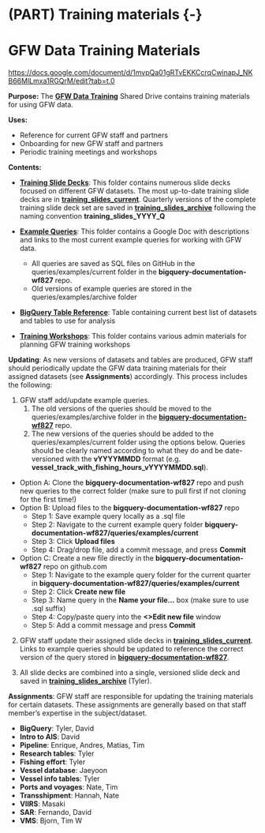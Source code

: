 # (PART) Training materials {-} 
# GFW Data Training Materials

https://docs.google.com/document/d/1mvpQa01gRTvEKKCcrqCwinapJ_NKB66MlLmxa1RGQrM/edit?tab=t.0

**Purpose:** The [**GFW Data Training**](https://drive.google.com/drive/u/0/folders/0AIfysivHdyTgUk9PVA) Shared Drive contains training materials for using GFW data. 

**Uses:** 

* Reference for current GFW staff and partners  
* Onboarding for new GFW staff and partners  
* Periodic training meetings and workshops

**Contents:**

* [**Training Slide Decks**](https://drive.google.com/drive/u/0/folders/117s4rmWngMdB3BqySBkrpdYA04MZk5lY): This folder contains numerous slide decks focused on different GFW datasets. The most up-to-date training slide decks are in [**training\_slides\_current**](https://drive.google.com/drive/u/0/folders/1X_bzgvN4WzNRIWl_slUsXVpjkmgvJprg). Quarterly versions of the complete training slide deck set are saved in [**training\_slides\_archive**](https://drive.google.com/drive/u/0/folders/1v8euqxFUTVM6PIoPEEG_ey7Fe3UPpnoK) following the naming convention **training\_slides\_YYYY\_Q**  
    
* [**Example Queries**](https://drive.google.com/drive/u/0/folders/1hLvvUpCRVTQa-ZPqqY3DJfGIyijwc9zg): This folder contains a Google Doc with descriptions and links to the most current example queries for working with GFW data.   
  * All queries are saved as SQL files on GitHub in the queries/examples/current folder in the **bigquery-documentation-wf827** repo.  
  * Old versions of example queries are stored in the queries/examples/archive folder  
* [**BigQuery Table Reference**](https://github.com/GlobalFishingWatch/bigquery-documentation-wf827/wiki/BigQuery-Table-Reference): Table containing current best list of datasets and tables to use for analysis  
    
* [**Training Workshops**](https://drive.google.com/drive/u/0/folders/1cZMaSkVSJcAlEm3qKg5Gj-JvEn6_xmbj): This folder contains various admin materials for planning GFW training workshops

**Updating**: As new versions of datasets and tables are produced, GFW staff should periodically update the GFW data training materials for their assigned datasets (see **Assignments**) accordingly. This process includes the following:

1. GFW staff add/update example queries.   
   1. The old versions of the queries should be moved to the queries/examples/archive folder in the [**bigquery-documentation-wf827**](https://github.com/GlobalFishingWatch/bigquery-documentation-wf827) repo.  
   2. The new versions of the queries should be added to the queries/examples/current folder using the options below. Queries should be clearly named according to what they do and be date-versioned with the **vYYYYMMDD** format (e.g. **vessel\_track\_with\_fishing\_hours\_vYYYYMMDD.sql**).

* Option A: Clone the **bigquery-documentation-wf827** repo and push new queries to the correct folder (make sure to pull first if not cloning for the first time\!)  
* Option B: Upload files to the **bigquery-documentation-wf827** repo  
  * Step 1: Save example query locally as a .sql file  
  * Step 2: Navigate to the current example query folder **bigquery-documentation-wf827/queries/examples/current**  
  * Step 3: Click **Upload files**  
  * Step 4: Drag/drop file, add a commit message, and press **Commit**  
* Option C: Create a new file directly in the **bigquery-documentation-wf827** repo on github.com  
  * Step 1: Navigate to the example query folder for the current quarter in **bigquery-documentation-wf827/queries/examples/current**  
  * Step 2: Click **Create new file**  
  * Step 3: Name query in the **Name your file…** box (make sure to use .sql suffix)   
  * Step 4: Copy/paste query into the **\<\>Edit new file** window  
  * Step 5: Add a commit message and press **Commit**

2. GFW staff update their assigned slide decks in [**training\_slides\_current**](https://drive.google.com/drive/u/0/folders/1X_bzgvN4WzNRIWl_slUsXVpjkmgvJprg). Links to example queries should be updated to reference the correct version of the query stored in [**bigquery-documentation-wf827**](https://github.com/GlobalFishingWatch/bigquery-documentation-wf827).  
     
3. All slide decks are combined into a single, versioned slide deck and saved in [**training\_slides\_archive**](https://drive.google.com/drive/u/0/folders/1v8euqxFUTVM6PIoPEEG_ey7Fe3UPpnoK) (Tyler).

**Assignments**: GFW staff are responsible for updating the training materials for certain datasets. These assignments are generally based on that staff member’s expertise in the subject/dataset.

* **BigQuery**: Tyler, David  
* **Intro to AIS**: David  
* **Pipeline**: Enrique, Andres, Matias, Tim  
* **Research tables**: Tyler  
* **Fishing effort**: Tyler  
* **Vessel database**: Jaeyoon  
* **Vessel info tables**: Tyler  
* **Ports and voyages**: Nate, Tim  
* **Transshipment**: Hannah, Nate  
* **VIIRS**: Masaki  
* **SAR**: Fernando, David  
* **VMS**: Bjorn, Tim W

